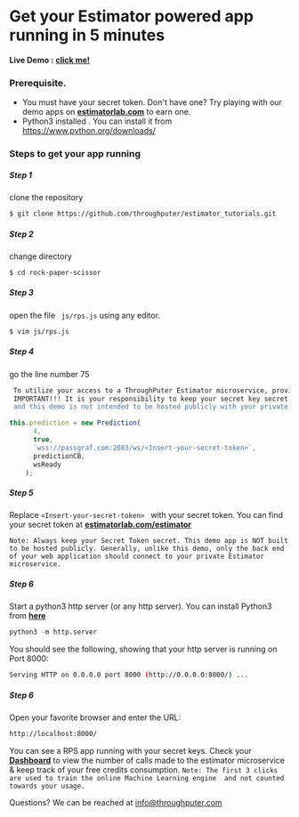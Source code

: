 # Get your Estimator powered app running in 5 minutes
__Live Demo :__  __[click me!](https://estimatorlab.com/rock_paper_scissors/index.html)__

### Prerequisite.

  - You must have your secret token. Don't have one? Try playing with our demo apps on __[estimatorlab.com](https://estimatorlab.com/)__ to earn one.
  - Python3 installed . You can install it from https://www.python.org/downloads/

### Steps to get your app running

##### Step 1
clone the repository
```sh
$ git clone https://github.com/throughputer/estimator_tutorials.git
```
##### Step 2
change directory
```sh
$ cd rock-paper-scissor
```
##### Step 3
open the file ``` js/rps.js``` using any editor.
```sh
$ vim js/rps.js
```

##### Step 4 
go the line number 75
```sh
 To utilize your access to a ThroughPuter Estimator microservice, provide your secret key here, HOWEVER...
 IMPORTANT!!! It is your responsibility to keep your secret key secret. This code is visible in a user's web browser,
 and this demo is not intended to be hosted publicly with your private key.
```
```js
this.prediction = new Prediction(
      4,
      true,
      `wss://passgraf.com:2083/ws/<Insert-your-secret-token>`,
      predictionCB,
      wsReady
    );
```
##### Step 5
Replace ```<Insert-your-secret-token> ``` with your secret token. 
You can find your secret token at __[estimatorlab.com/estimator](https://estimatorlab.com/estimator)__ 

```
Note: Always keep your Secret Token secret. This demo app is NOT built to be hosted publicly. Generally, unlike this demo, only the back end of your web application should connect to your private Estimator microservice.
```

##### Step 6
Start a python3 http server (or any http server). You can install Python3 from __[here](https://www.python.org/downloads/)__ 
```py
python3 -m http.server
```

You should see the following, showing that your http server is running on Port 8000:
```sh
Serving HTTP on 0.0.0.0 port 8000 (http://0.0.0.0:8000/) ...
```
##### Step 6
Open your favorite browser and enter the URL:
```sh
http://localhost:8000/
```
You can see a RPS app running with your secret keys. Check your __[Dashboard](https://estimatorlab.com/dashboard)__ to view the number of calls made to the estimator microservice & keep track of your free credits consumption.
```Note: The first 3 clicks are used to train the online Machine Learning engine  and not counted towards your usage.```

Questions? We can be reached at [info@throughputer.com](info@throughputer.com)
